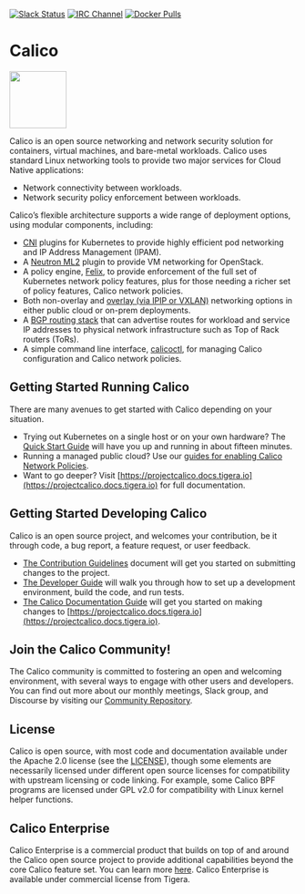[![Slack Status](https://slack.projectcalico.org/badge.svg)](https://slack.projectcalico.org)
[![IRC Channel](https://img.shields.io/badge/irc-%23calico-blue.svg)](https://kiwiirc.com/client/irc.freenode.net/#calico)
[![Docker Pulls](https://img.shields.io/docker/pulls/calico/node.svg)](https://hub.docker.com/r/calico/node/)

# Calico
<img src="http://projectcalico.docs.tigera.io/images/felix.png" width="100" height="100">

Calico is an open source networking and network security solution for containers, virtual machines, and bare-metal workloads.
Calico uses standard Linux networking tools to provide two major services for Cloud Native applications:

- Network connectivity between workloads.
- Network security policy enforcement between workloads.

Calico’s flexible architecture supports a wide range of deployment options, using modular components, including:

- [CNI](https://github.com/projectcalico/cni-plugin) plugins for Kubernetes to provide highly efficient pod networking and IP
  Address Management (IPAM).
- A [Neutron ML2](https://github.com/projectcalico/networking-calico) plugin to provide VM networking for OpenStack.
- A policy engine, [Felix](https://github.com/projectcalico/felix), to provide enforcement of the full set of Kubernetes
  network policy features, plus for those needing a richer set of policy features, Calico network policies.
- Both non-overlay and [overlay (via IPIP or VXLAN)](https://projectcalico.docs.tigera.io/networking/vxlan-ipip) networking options
  in either public cloud or on-prem deployments.
- A [BGP routing stack](https://projectcalico.docs.tigera.io/networking/bgp) that can advertise routes for workload and service IP
  addresses to physical network infrastructure such as Top of Rack routers (ToRs).
- A simple command line interface, [calicoctl](https://github.com/projectcalico/calicoctl), for managing Calico configuration
and Calico network policies.

## Getting Started Running Calico

There are many avenues to get started with Calico depending on your situation.

- Trying out Kubernetes on a single host or on your own hardware? The
  [Quick Start Guide](https://projectcalico.docs.tigera.io/getting-started/kubernetes/quickstart) will have you up and running in
  about fifteen minutes.
- Running a managed public cloud? Use our
  [guides for enabling Calico Network Policies](https://projectcalico.docs.tigera.io/getting-started/kubernetes/managed-public-cloud/).
- Want to go deeper? Visit [https://projectcalico.docs.tigera.io](https://projectcalico.docs.tigera.io) for full documentation.

## Getting Started Developing Calico

Calico is an open source project, and welcomes your contribution, be it through code, a bug report, a feature request, or user
feedback.

- [The Contribution Guidelines](CONTRIBUTING_CODE.md) document will get you started on submitting changes to the project.
- [The Developer Guide](DEVELOPER_GUIDE.md) will walk you through how to set up a development environment, build the code,
  and run tests.
- [The Calico Documentation Guide](CONTRIBUTING_DOCS.md) will get you started on making changes to
  [https://projectcalico.docs.tigera.io](https://projectcalico.docs.tigera.io).

## Join the Calico Community!

The Calico community is committed to fostering an open and welcoming environment, with several ways to engage with other users
and developers. You can find out more about our monthly meetings, Slack group, and Discourse by visiting our
[Community Repository](https://github.com/projectcalico/community).

## License

Calico is open source, with most code and documentation available under the Apache 2.0 license (see the [LICENSE](LICENSE)), though some elements are necessarily licensed under different open source licenses for compatibility with upstream licensing or code linking. For example, some Calico BPF programs are licensed under GPL v2.0 for compatibility with Linux kernel helper functions.

## Calico Enterprise

Calico Enterprise is a commercial product that builds on top of and around the Calico open source project to provide additional capabilities beyond the core Calico feature set. You can learn more [here](https://projectcalico.docs.tigera.io/calico-enterprise/). Calico Enterprise is available under commercial license from Tigera.

